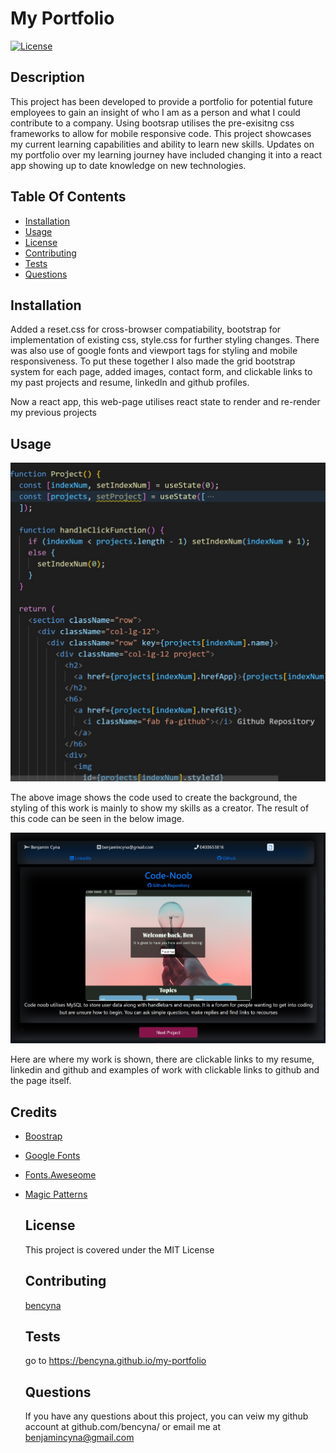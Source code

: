 # My Portfolio

[![License](https://img.shields.io/badge/License-MIT-blue.svg)](https://opensource.org/licenses/MIT)

## Description

This project has been developed to provide a portfolio for potential future employees to gain an insight of who I am as a person and what I could contribute to a company. Using bootsrap utilises the pre-exisitng css frameworks to allow for mobile responsive code. This project showcases my current learning capabilities and ability to learn new skills. Updates on my portfolio over my learning journey have included changing it into a react app showing up to date knowledge on new technologies.

## Table Of Contents

- [Installation](##Installation)
- [Usage](##Usage)
- [License](##License)
- [Contributing](##Contributing)
- [Tests](##Tests)
- [Questions](##Questions)

## Installation

Added a reset.css for cross-browser compatiability, bootstrap for implementation of existing css, style.css for further styling changes. There was also use of google fonts and viewport tags for styling and mobile responsiveness. To put these together I also made the grid bootstrap system for each page, added images, contact form, and clickable links to my past projects and resume, linkedIn and github profiles.

Now a react app, this web-page utilises react state to render and re-render my previous projects

## Usage

![Image of background style code](./images/screenshot2.jpg)

The above image shows the code used to create the background, the styling of this work is mainly to show my skills as a creator. The result of this code can be seen in the below image.

![Image of portfolio](./images/screenshot1.jpg)

Here are where my work is shown, there are clickable links to my resume, linkedin and github and examples of work with clickable links to github and the page itself.

## Credits

- [Boostrap](https://getbootstrap.com/)
- [Google Fonts](https://fonts.google.com/)
- [Fonts.Aweseome](https://fontawesome.com/)
- [Magic Patterns](https://www.magicpattern.design/tools/css-backgrounds)

  ## License

  This project is covered under the MIT License

  ## Contributing

  [bencyna](https://github.com/bencyna/)

  ## Tests

  go to https://bencyna.github.io/my-portfolio

  ## Questions

  If you have any questions about this project, you can veiw my github account at github.com/bencyna/ or email me at benjamincyna@gmail.com
